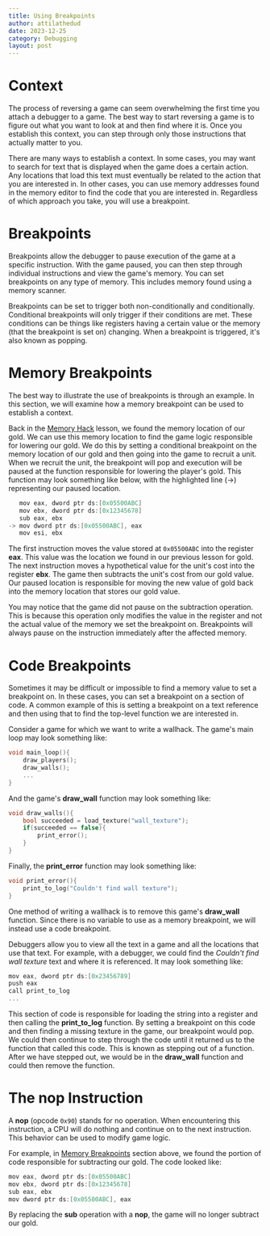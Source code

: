 ```yaml
---
title: Using Breakpoints
author: attilathedud
date: 2023-12-25
category: Debugging
layout: post
---
```


# Context 

The process of reversing a game can seem overwhelming the first time you attach a debugger to a game. The best way to start reversing a game is to figure out what you want to look at and then find where it is. Once you establish this context, you can step through only those instructions that actually matter to you.

There are many ways to establish a context. In some cases, you may want to search for text that is displayed when the game does a certain action. Any locations that load this text must eventually be related to the action that you are interested in. In other cases, you can use memory addresses found in the memory editor to find the code that you are interested in. Regardless of which approach you take, you will use a breakpoint.

# Breakpoints 

Breakpoints allow the debugger to pause execution of the game at a specific instruction. With the game paused, you can then step through individual instructions and view the game's memory. You can set breakpoints on any type of memory. This includes memory found using a memory scanner.

Breakpoints can be set to trigger both non-conditionally and conditionally. Conditional breakpoints will only trigger if their conditions are met. These conditions can be things like registers having a certain value or the memory (that the breakpoint is set on) changing. When a breakpoint is triggered, it's also known as popping.

# Memory Breakpoints 

The best way to illustrate the use of breakpoints is through an example. In this section, we will examine how a memory breakpoint can be used to establish a context.

Back in the [Memory Hack](/pages/01/05/) lesson, we found the memory location of our gold. We can use this memory location to find the game logic responsible for lowering our gold. We do this by setting a conditional breakpoint on the memory location of our gold and then going into the game to recruit a unit. When we recruit the unit, the breakpoint will pop and execution will be paused at the function responsible for lowering the player's gold. This function may look something like below, with the highlighted line (->) representing our paused location.

```c++
   mov eax, dword ptr ds:[0x05500ABC]
   mov ebx, dword ptr ds:[0x12345678]
   sub eax, ebx
-> mov dword ptr ds:[0x05500ABC], eax
   mov esi, ebx 
```

The first instruction moves the value stored at `0x05500ABC` into the register **eax**. This value was the location we found in our previous lesson for gold. The next instruction moves a hypothetical value for the unit's cost into the register **ebx**. The game then subtracts the unit's cost from our gold value. Our paused location is responsible for moving the new value of gold back into the memory location that stores our gold value.

You may notice that the game did not pause on the subtraction operation. This is because this operation only modifies the value in the register and not the actual value of the memory we set the breakpoint on. Breakpoints will always pause on the instruction immediately after the affected memory.

# Code Breakpoints 

Sometimes it may be difficult or impossible to find a memory value to set a breakpoint on. In these cases, you can set a breakpoint on a section of code. A common example of this is setting a breakpoint on a text reference and then using that to find the top-level function we are interested in.

Consider a game for which we want to write a wallhack. The game's main loop may look something like:

```c++
void main_loop(){
    draw_players();
    draw_walls();
    ...
}
```

And the game's **draw_wall** function may look something like:

```c++
void draw_walls(){
    bool succeeded = load_texture("wall_texture");
    if(succeeded == false){
        print_error();
    }
}
```

Finally, the **print_error** function may look something like:

```c++
void print_error(){
    print_to_log("Couldn't find wall texture");
}
```

One method of writing a wallhack is to remove this game's **draw_wall** function. Since there is no variable to use as a memory breakpoint, we will instead use a code breakpoint.

Debuggers allow you to view all the text in a game and all the locations that use that text. For example, with a debugger, we could find the *Couldn't find wall texture* text and where it is referenced. It may look something like:

```c++
mov eax, dword ptr ds:[0x23456789]
push eax
call print_to_log
...
```

This section of code is responsible for loading the string into a register and then calling the **print_to_log** function. By setting a breakpoint on this code and then finding a missing texture in the game, our breakpoint would pop. We could then continue to step through the code until it returned us to the function that called this code. This is known as stepping out of a function. After we have stepped out, we would be in the **draw_wall** function and could then remove the function.

# The nop Instruction 

A **nop** (opcode `0x90`) stands for no operation. When encountering this instruction, a CPU will do nothing and continue on to the next instruction. This behavior can be used to modify game logic.

For example, in [Memory Breakpoints](#memory-breakpoints) section above, we found the portion of code responsible for subtracting our gold. The code looked like:

```c++
mov eax, dword ptr ds:[0x05500ABC]
mov ebx, dword ptr ds:[0x12345678]
sub eax, ebx
mov dword ptr ds:[0x05500ABC], eax
```

By replacing the **sub** operation with a **nop**, the game will no longer subtract our gold.

&nbsp;